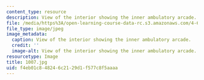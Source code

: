 ```yaml
---
content_type: resource
description: View of the interior showing the inner ambulatory arcade.
file: /media/https%3A/open-learning-course-data-rc.s3.amazonaws.com/4-614-religious-architecture-and-islamic-cultures-fall-2002/f4eb01c848246c2129d1f577c8f5aaaa_1007.jpg
file_type: image/jpeg
image_metadata:
  caption: View of the interior showing the inner ambulatory arcade.
  credit: ''
  image-alt: View of the interior showing the inner ambulatory arcade.
resourcetype: Image
title: 1007.jpg
uid: f4eb01c8-4824-6c21-29d1-f577c8f5aaaa
---
```

